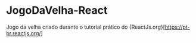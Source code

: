 # JogoDaVelha-React
Jogo da velha criado durante o tutorial prático do {ReactJs.org}[https://pt-br.reactjs.org/]
